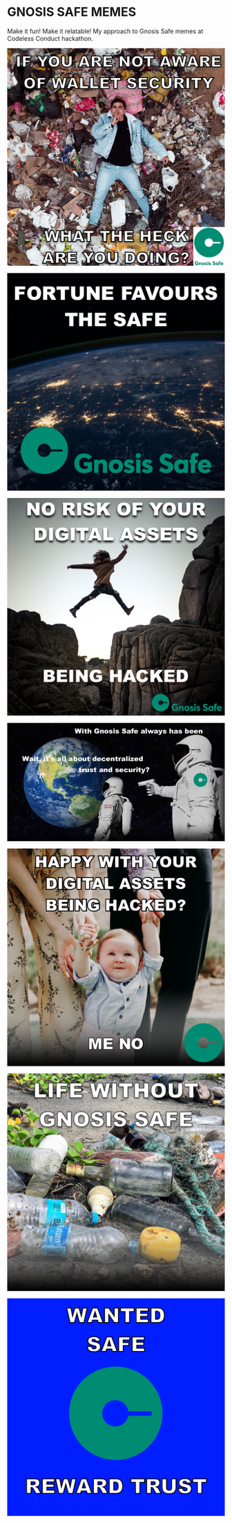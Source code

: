 # GNOSIS SAFE MEMES

Make it fun! Make it relatable! My approach to Gnosis Safe memes at Codeless Conduct hackathon.


![](gnosis-safe-meme-1.png)


![](gnosis-safe-meme-2.png)


![](gnosis-safe-meme-3.png)


![](gnosis-safe-meme-4.png)


![](gnosis-safe-meme-5.png)


![](gnosis-safe-meme-6.png)


![](gnosis-safe-meme-7.png)
